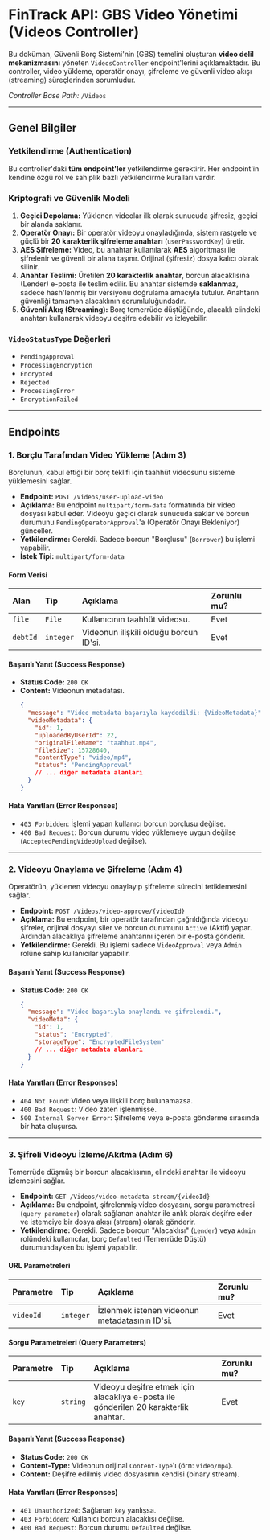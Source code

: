 # FinTrack API: GBS Video Yönetimi (Videos Controller)

Bu doküman, Güvenli Borç Sistemi'nin (GBS) temelini oluşturan **video delil mekanizmasını** yöneten `VideosController` endpoint'lerini açıklamaktadır. Bu controller, video yükleme, operatör onayı, şifreleme ve güvenli video akışı (streaming) süreçlerinden sorumludur.

*Controller Base Path:* `/Videos`

---

## Genel Bilgiler

### Yetkilendirme (Authentication)

Bu controller'daki **tüm endpoint'ler** yetkilendirme gerektirir. Her endpoint'in kendine özgü rol ve sahiplik bazlı yetkilendirme kuralları vardır.

### Kriptografi ve Güvenlik Modeli

1.  **Geçici Depolama:** Yüklenen videolar ilk olarak sunucuda şifresiz, geçici bir alanda saklanır.
2.  **Operatör Onayı:** Bir operatör videoyu onayladığında, sistem rastgele ve güçlü bir **20 karakterlik şifreleme anahtarı** (`userPasswordKey`) üretir.
3.  **AES Şifreleme:** Video, bu anahtar kullanılarak **AES** algoritması ile şifrelenir ve güvenli bir alana taşınır. Orijinal (şifresiz) dosya kalıcı olarak silinir.
4.  **Anahtar Teslimi:** Üretilen **20 karakterlik anahtar**, borcun alacaklısına (Lender) e-posta ile teslim edilir. Bu anahtar sistemde **saklanmaz**, sadece hash'lenmiş bir versiyonu doğrulama amacıyla tutulur. Anahtarın güvenliği tamamen alacaklının sorumluluğundadır.
5.  **Güvenli Akış (Streaming):** Borç temerrüde düştüğünde, alacaklı elindeki anahtarı kullanarak videoyu deşifre edebilir ve izleyebilir.

### `VideoStatusType` Değerleri
*   `PendingApproval`
*   `ProcessingEncryption`
*   `Encrypted`
*   `Rejected`
*   `ProcessingError`
*   `EncryptionFailed`

---

## Endpoints

### 1. Borçlu Tarafından Video Yükleme (Adım 3)

Borçlunun, kabul ettiği bir borç teklifi için taahhüt videosunu sisteme yüklemesini sağlar.

*   **Endpoint:** `POST /Videos/user-upload-video`
*   **Açıklama:** Bu endpoint `multipart/form-data` formatında bir video dosyası kabul eder. Videoyu geçici olarak sunucuda saklar ve borcun durumunu `PendingOperatorApproval`'a (Operatör Onayı Bekleniyor) günceller.
*   **Yetkilendirme:** Gerekli. Sadece borcun "Borçlusu" (`Borrower`) bu işlemi yapabilir.
*   **İstek Tipi:** `multipart/form-data`

#### Form Verisi
| Alan | Tip | Açıklama | Zorunlu mu? |
| :--- | :--- | :--- | :--- |
| `file` | `File` | Kullanıcının taahhüt videosu. | Evet |
| `debtId` | `integer`| Videonun ilişkili olduğu borcun ID'si. | Evet |

#### Başarılı Yanıt (Success Response)
*   **Status Code:** `200 OK`
*   **Content:** Videonun metadatası.
    ```json
    {
      "message": "Video metadata başarıyla kaydedildi: {VideoMetadata}",
      "videoMetadata": {
        "id": 1,
        "uploadedByUserId": 22,
        "originalFileName": "taahhut.mp4",
        "fileSize": 15728640,
        "contentType": "video/mp4",
        "status": "PendingApproval"
        // ... diğer metadata alanları
      }
    }
    ```

#### Hata Yanıtları (Error Responses)
*   `403 Forbidden`: İşlemi yapan kullanıcı borcun borçlusu değilse.
*   `400 Bad Request`: Borcun durumu video yüklemeye uygun değilse (`AcceptedPendingVideoUpload` değilse).

---

### 2. Videoyu Onaylama ve Şifreleme (Adım 4)

Operatörün, yüklenen videoyu onaylayıp şifreleme sürecini tetiklemesini sağlar.

*   **Endpoint:** `POST /Videos/video-approve/{videoId}`
*   **Açıklama:** Bu endpoint, bir operatör tarafından çağrıldığında videoyu şifreler, orijinal dosyayı siler ve borcun durumunu `Active` (Aktif) yapar. Ardından alacaklıya şifreleme anahtarını içeren bir e-posta gönderir.
*   **Yetkilendirme:** Gerekli. Bu işlemi sadece `VideoApproval` veya `Admin` rolüne sahip kullanıcılar yapabilir.

#### Başarılı Yanıt (Success Response)
*   **Status Code:** `200 OK`
    ```json
    {
      "message": "Video başarıyla onaylandı ve şifrelendi.",
      "videoMeta": {
        "id": 1,
        "status": "Encrypted",
        "storageType": "EncryptedFileSystem"
        // ... diğer metadata alanları
      }
    }
    ```

#### Hata Yanıtları (Error Responses)
*   `404 Not Found`: Video veya ilişkili borç bulunamazsa.
*   `400 Bad Request`: Video zaten işlenmişse.
*   `500 Internal Server Error`: Şifreleme veya e-posta gönderme sırasında bir hata oluşursa.

---

### 3. Şifreli Videoyu İzleme/Akıtma (Adım 6)

Temerrüde düşmüş bir borcun alacaklısının, elindeki anahtar ile videoyu izlemesini sağlar.

*   **Endpoint:** `GET /Videos/video-metadata-stream/{videoId}`
*   **Açıklama:** Bu endpoint, şifrelenmiş video dosyasını, sorgu parametresi (`query parameter`) olarak sağlanan anahtar ile anlık olarak deşifre eder ve istemciye bir dosya akışı (stream) olarak gönderir.
*   **Yetkilendirme:** Gerekli. Sadece borcun "Alacaklısı" (`Lender`) veya `Admin` rolündeki kullanıcılar, borç `Defaulted` (Temerrüde Düştü) durumundayken bu işlemi yapabilir.

#### URL Parametreleri
| Parametre | Tip | Açıklama | Zorunlu mu? |
| :--- | :--- | :--- | :--- |
| `videoId` | `integer`| İzlenmek istenen videonun metadatasının ID'si. | Evet |

#### Sorgu Parametreleri (Query Parameters)
| Parametre | Tip | Açıklama | Zorunlu mu? |
| :--- | :--- | :--- | :--- |
| `key` | `string` | Videoyu deşifre etmek için alacaklıya e-posta ile gönderilen 20 karakterlik anahtar. | Evet |

#### Başarılı Yanıt (Success Response)
*   **Status Code:** `200 OK`
*   **Content-Type:** Videonun orijinal `Content-Type`'ı (örn: `video/mp4`).
*   **Content:** Deşifre edilmiş video dosyasının kendisi (binary stream).

#### Hata Yanıtları (Error Responses)
*   `401 Unauthorized`: Sağlanan `key` yanlışsa.
*   `403 Forbidden`: Kullanıcı borcun alacaklısı değilse.
*   `400 Bad Request`: Borcun durumu `Defaulted` değilse.
